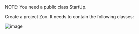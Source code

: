 NOTE: You need a public class StartUp.

Create a project Zoo. It needs to contain the following classes: 

![image](https://user-images.githubusercontent.com/45227327/221296747-5f6dbd47-f559-43bd-a1cb-2fbe1a12e99f.png)
